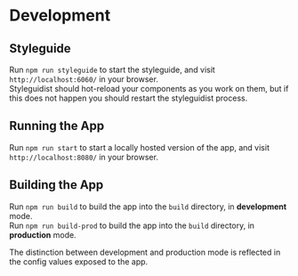 # Development

## Styleguide
Run `npm run styleguide` to start the styleguide, and visit `http://localhost:6060/` in your browser.  
Styleguidist should hot-reload your components as you work on them, but if this does not happen you should restart the styleguidist process.

## Running the App
Run `npm run start` to start a locally hosted version of the app, and visit `http://localhost:8080/` in your browser.

## Building the App
Run `npm run build` to build the app into the `build` directory, in **development** mode.  
Run `npm run build-prod` to build the app into the `build` directory, in **production** mode.

The distinction between development and production mode is reflected in the config values exposed to the app.
